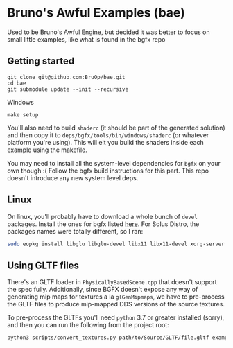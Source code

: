 # Bruno's Awful Examples (bae)

Used to be Bruno's Awful Engine, but decided it was better to focus on small little examples, like what is found in the bgfx repo

## Getting started

```
git clone git@github.com:BruOp/bae.git
cd bae
git submodule update --init --recursive
```

Windows

```
make setup
```

You'll also need to build `shaderc` (it should be part of the generated solution) and then copy it to `deps/bgfx/tools/bin/windows/shaderc` (or whatever platform you're using). This will elt you build the shaders inside each example using the makefile.

You may need to install all the system-level dependencies for `bgfx` on your own though :( Follow the bgfx build instructions for this part. This repo doesn't introduce any new system level deps.

## Linux

On linux, you'll probably have to download a whole bunch of `devel` packages. Install the ones for bgfx listed [here](https://bkaradzic.github.io/bgfx/build.html). For Solus Distro, the packages names were totally different, so I ran:

```zsh
sudo eopkg install libglu libglu-devel libx11 libx11-devel xorg-server xorg-server-devel
```

## Using GLTF files

There's an GLTF loader in `PhysicallyBasedScene.cpp` that doesn't support the spec fully. Additionally, since BGFX doesn't expose any way of generating mip maps for textures a la `glGenMipmaps`, we have to pre-process the GLTF files to produce mip-mapped DDS versions of the source textures.

To pre-process the GLTFs you'll need `python` 3.7 or greater installed (sorry), and then you can run the following from the project root:

```bash
python3 scripts/convert_textures.py path/to/Source/GLTF/file.gltf examples/runtime/meshes/output_dir
```
